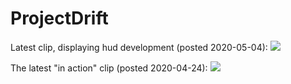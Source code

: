 # ProjectDrift



Latest clip, displaying hud development (posted 2020-05-04):
![](in_action_04.gif)



The latest "in action" clip (posted 2020-04-24):
![](in_action_01.gif)
